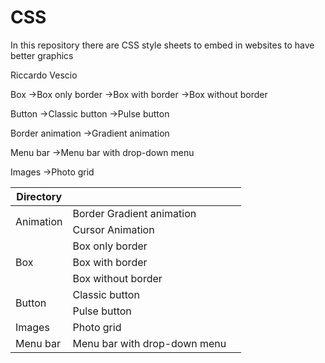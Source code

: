 # CSS

In this repository there are CSS style sheets to embed in websites to have better graphics

Riccardo Vescio

Box
    →Box only border
    →Box with border
    →Box without border

Button
    →Classic button
    →Pulse button

Border animation
    →Gradient animation

Menu bar
    →Menu bar with drop-down menu

Images
    →Photo grid
    
    
<table>
  <thead>
    <tr><th>Directory</th><th></th><th></th</tr>
  </thead>
    
  <tbody>
    <tr>
      <td rowspan="2">Animation</td>
      <td>Border Gradient animation</td>
    </tr>
    <tr>
      <td>Cursor Animation</td>
    </tr>
    <tr>
      <td rowspan="3">Box</td>
      <td>Box only border</td>
    </tr>
    <tr>
      <td>Box with border</td>
    </tr>
    <tr>
      <td>Box without border</td>
    </tr>
    <tr>
      <td rowspan="2">Button</td>
      <td>Classic button</td>
    </tr>
    <tr>
      <td>Pulse button</td>
    </tr>
    <tr>
      <td>Images</td>
      <td>Photo grid</td>
    </tr>
     <tr>
      <td>Menu bar</td>
      <td>Menu bar with drop-down menu</td>
    </tr>
  </tbody>
</table>
